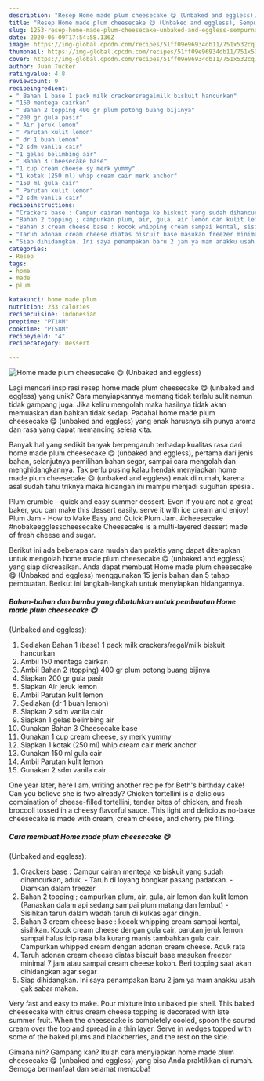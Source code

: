 ```yaml
---
description: "Resep Home made plum cheesecake 😋 (Unbaked and eggless), Sempurna"
title: "Resep Home made plum cheesecake 😋 (Unbaked and eggless), Sempurna"
slug: 1253-resep-home-made-plum-cheesecake-unbaked-and-eggless-sempurna
date: 2020-06-09T17:54:58.136Z
image: https://img-global.cpcdn.com/recipes/51ff09e96934db11/751x532cq70/home-made-plum-cheesecake-😋-unbaked-and-eggless-foto-resep-utama.jpg
thumbnail: https://img-global.cpcdn.com/recipes/51ff09e96934db11/751x532cq70/home-made-plum-cheesecake-😋-unbaked-and-eggless-foto-resep-utama.jpg
cover: https://img-global.cpcdn.com/recipes/51ff09e96934db11/751x532cq70/home-made-plum-cheesecake-😋-unbaked-and-eggless-foto-resep-utama.jpg
author: Juan Tucker
ratingvalue: 4.8
reviewcount: 9
recipeingredient:
- " Bahan 1 base 1 pack milk crackersregalmilk biskuit hancurkan"
- "150 mentega cairkan"
- " Bahan 2 topping 400 gr plum potong buang bijinya"
- "200 gr gula pasir"
- " Air jeruk lemon"
- " Parutan kulit lemon"
- " dr 1 buah lemon"
- "2 sdm vanila cair"
- "1 gelas belimbing air"
- " Bahan 3 Cheesecake base"
- "1 cup cream cheese sy merk yummy"
- "1 kotak (250 ml) whip cream cair merk anchor"
- "150 ml gula cair"
- " Parutan kulit lemon"
- "2 sdm vanila cair"
recipeinstructions:
- "Crackers base : Campur cairan mentega ke biskuit yang sudah dihancurkan, aduk. Taruh di loyang bongkar pasang padatkan. Diamkan dalam freezer"
- "Bahan 2 topping ; campurkan plum, air, gula, air lemon dan kulit lemon (Panaskan dalam api sedang sampai plum matang dan lembut) Sisihkan taruh dalam wadah taruh di kulkas agar dingin."
- "Bahan 3 cream cheese base : kocok whipping cream sampai kental, sisihkan. Kocok cream cheese dengan gula cair, parutan jeruk lemon sampai halus icip rasa bila kurang manis tambahkan gula cair. Campurkan whipped cream dengan adonan cream cheese. Aduk rata"
- "Taruh adonan cream cheese diatas biscuit base masukan freezer minimal 7 jam atau sampai cream cheese kokoh. Beri topping saat akan dihidangkan agar segar"
- "Siap dihidangkan. Ini saya penampakan baru 2 jam ya mam anakku usah gak sabar makan."
categories:
- Resep
tags:
- home
- made
- plum

katakunci: home made plum 
nutrition: 233 calories
recipecuisine: Indonesian
preptime: "PT18M"
cooktime: "PT58M"
recipeyield: "4"
recipecategory: Dessert

---
```



![Home made plum cheesecake 😋
(Unbaked and eggless)](https://img-global.cpcdn.com/recipes/51ff09e96934db11/751x532cq70/home-made-plum-cheesecake-😋-unbaked-and-eggless-foto-resep-utama.jpg)

Lagi mencari inspirasi resep home made plum cheesecake 😋
(unbaked and eggless) yang unik? Cara menyiapkannya memang tidak terlalu sulit namun tidak gampang juga. Jika keliru mengolah maka hasilnya tidak akan memuaskan dan bahkan tidak sedap. Padahal home made plum cheesecake 😋
(unbaked and eggless) yang enak harusnya sih punya aroma dan rasa yang dapat memancing selera kita.

Banyak hal yang sedikit banyak berpengaruh terhadap kualitas rasa dari home made plum cheesecake 😋
(unbaked and eggless), pertama dari jenis bahan, selanjutnya pemilihan bahan segar, sampai cara mengolah dan menghidangkannya. Tak perlu pusing kalau hendak menyiapkan home made plum cheesecake 😋
(unbaked and eggless) enak di rumah, karena asal sudah tahu triknya maka hidangan ini mampu menjadi suguhan spesial.

Plum crumble - quick and easy summer dessert. Even if you are not a great baker, you can make this dessert easily. serve it with ice cream and enjoy! Plum Jam - How to Make Easy and Quick Plum Jam. #cheesecake #nobakeegglesscheesecake Cheesecake is a multi-layered dessert made of fresh cheese and sugar.


Berikut ini ada beberapa cara mudah dan praktis yang dapat diterapkan untuk mengolah home made plum cheesecake 😋
(unbaked and eggless) yang siap dikreasikan. Anda dapat membuat Home made plum cheesecake 😋
(Unbaked and eggless) menggunakan 15 jenis bahan dan 5 tahap pembuatan. Berikut ini langkah-langkah untuk menyiapkan hidangannya.

<!--inarticleads1-->

##### Bahan-bahan dan bumbu yang dibutuhkan untuk pembuatan Home made plum cheesecake 😋
(Unbaked and eggless):

1. Sediakan  Bahan 1 (base) 1 pack milk crackers/regal/milk biskuit hancurkan
1. Ambil 150 mentega cairkan
1. Ambil  Bahan 2 (topping) 400 gr plum potong buang bijinya
1. Siapkan 200 gr gula pasir
1. Siapkan  Air jeruk lemon
1. Ambil  Parutan kulit lemon
1. Sediakan  (dr 1 buah lemon)
1. Siapkan 2 sdm vanila cair
1. Siapkan 1 gelas belimbing air
1. Gunakan  Bahan 3 Cheesecake base
1. Gunakan 1 cup cream cheese, sy merk yummy
1. Siapkan 1 kotak (250 ml) whip cream cair merk anchor
1. Gunakan 150 ml gula cair
1. Ambil  Parutan kulit lemon
1. Gunakan 2 sdm vanila cair


One year later, here I am, writing another recipe for Beth&#39;s birthday cake! Can you believe she is two already? Chicken tortellini is a delicious combination of cheese-filled tortellini, tender bites of chicken, and fresh broccoli tossed in a cheesy flavorful sauce. This light and delicious no-bake cheesecake is made with cream, cream cheese, and cherry pie filling. 

<!--inarticleads2-->

##### Cara membuat Home made plum cheesecake 😋
(Unbaked and eggless):

1. Crackers base : Campur cairan mentega ke biskuit yang sudah dihancurkan, aduk. - Taruh di loyang bongkar pasang padatkan. - Diamkan dalam freezer
1. Bahan 2 topping ; campurkan plum, air, gula, air lemon dan kulit lemon (Panaskan dalam api sedang sampai plum matang dan lembut) - Sisihkan taruh dalam wadah taruh di kulkas agar dingin.
1. Bahan 3 cream cheese base : kocok whipping cream sampai kental, sisihkan. Kocok cream cheese dengan gula cair, parutan jeruk lemon sampai halus icip rasa bila kurang manis tambahkan gula cair. Campurkan whipped cream dengan adonan cream cheese. Aduk rata
1. Taruh adonan cream cheese diatas biscuit base masukan freezer minimal 7 jam atau sampai cream cheese kokoh. Beri topping saat akan dihidangkan agar segar
1. Siap dihidangkan. Ini saya penampakan baru 2 jam ya mam anakku usah gak sabar makan.


Very fast and easy to make. Pour mixture into unbaked pie shell. This baked cheesecake with citrus cream cheese topping is decorated with late summer fruit. When the cheesecake is completely cooled, spoon the soured cream over the top and spread in a thin layer. Serve in wedges topped with some of the baked plums and blackberries, and the rest on the side. 

Gimana nih? Gampang kan? Itulah cara menyiapkan home made plum cheesecake 😋
(unbaked and eggless) yang bisa Anda praktikkan di rumah. Semoga bermanfaat dan selamat mencoba!
